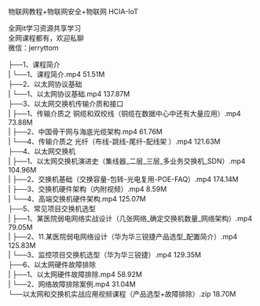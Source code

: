 物联网教程+物联网安全+物联网 HCIA-IoT

全网it学习资源共享学习<br>全网课程都有，欢迎私聊<br>微信：jerryttom<br>

├──1、课程简介<br> | └──1、课程简介.mp4 51.51M<br> ├──2、以太网协议基础<br> | └──1、以太网协议基础.mp4 137.87M<br> ├──3、以太网交换机传输介质和接口<br> | ├──1、传输介质之 铜缆和双绞线（铜缆在数据中心中还有大量应用）.mp4 73.88M<br> | ├──2、中国骨干网与海底光缆架构.mp4 61.76M<br> | └──4、传输介质之 光纤（布线-跳线-尾纤-配线架 ）.mp4 121.63M<br> ├──4、以太网交换机<br> | ├──1、以太网交换机演进史（集线器_二层_三层_多业务交换机_SDN）.mp4 104.96M<br> | ├──2、交换机基础（交换容量-包转-光电复用-POE-FAQ）.mp4 174.14M<br> | ├──3、交换机硬件架构（内附视频）.mp4 8.59M<br> | └──4、高端交换机硬件架构.mp4 125.07M<br> ├──5、常见项目交换机选型<br> | ├──1、某医院弱电网络实战设计（几张网络_确定交换机数量_网络架构）.mp4 79.05M<br> | ├──2、11.某医院弱电网络设计（华为华三锐捷产品选型_配置简介）.mp4 125.83M<br> | └──3、监控项目交换机选型（华为华三锐捷）.mp4 129.35M<br> ├──6、以太网硬件故障排除<br> | ├──1、以太网硬件故障排除.mp4 58.92M<br> | └──2、网络故障排除案例.mp4 31.04M<br> └──以太网和交换机实战应用视频课程（产品选型+故障排除）.zip 18.70M